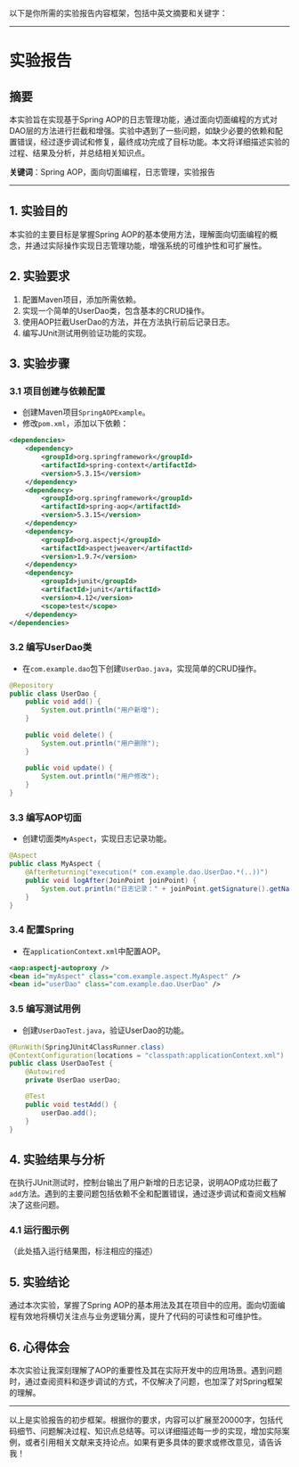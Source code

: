 以下是你所需的实验报告内容框架，包括中英文摘要和关键字：

---

# 实验报告

## 摘要
本实验旨在实现基于Spring AOP的日志管理功能，通过面向切面编程的方式对DAO层的方法进行拦截和增强。实验中遇到了一些问题，如缺少必要的依赖和配置错误，经过逐步调试和修复，最终成功完成了目标功能。本文将详细描述实验的过程、结果及分析，并总结相关知识点。

**关键词**：Spring AOP，面向切面编程，日志管理，实验报告

---

## 1. 实验目的
本实验的主要目标是掌握Spring AOP的基本使用方法，理解面向切面编程的概念，并通过实际操作实现日志管理功能，增强系统的可维护性和可扩展性。

## 2. 实验要求
1. 配置Maven项目，添加所需依赖。
2. 实现一个简单的UserDao类，包含基本的CRUD操作。
3. 使用AOP拦截UserDao的方法，并在方法执行前后记录日志。
4. 编写JUnit测试用例验证功能的实现。

## 3. 实验步骤

### 3.1 项目创建与依赖配置
- 创建Maven项目`SpringAOPExample`。
- 修改`pom.xml`，添加以下依赖：

```xml
<dependencies>
    <dependency>
        <groupId>org.springframework</groupId>
        <artifactId>spring-context</artifactId>
        <version>5.3.15</version>
    </dependency>
    <dependency>
        <groupId>org.springframework</groupId>
        <artifactId>spring-aop</artifactId>
        <version>5.3.15</version>
    </dependency>
    <dependency>
        <groupId>org.aspectj</groupId>
        <artifactId>aspectjweaver</artifactId>
        <version>1.9.7</version>
    </dependency>
    <dependency>
        <groupId>junit</groupId>
        <artifactId>junit</artifactId>
        <version>4.12</version>
        <scope>test</scope>
    </dependency>
</dependencies>
```

### 3.2 编写UserDao类
- 在`com.example.dao`包下创建`UserDao.java`，实现简单的CRUD操作。

```java
@Repository
public class UserDao {
    public void add() {
        System.out.println("用户新增");
    }
    
    public void delete() {
        System.out.println("用户删除");
    }
    
    public void update() {
        System.out.println("用户修改");
    }
}
```

### 3.3 编写AOP切面
- 创建切面类`MyAspect`，实现日志记录功能。

```java
@Aspect
public class MyAspect {
    @AfterReturning("execution(* com.example.dao.UserDao.*(..))")
    public void logAfter(JoinPoint joinPoint) {
        System.out.println("日志记录：" + joinPoint.getSignature().getName() + " 方法被执行");
    }
}
```

### 3.4 配置Spring
- 在`applicationContext.xml`中配置AOP。

```xml
<aop:aspectj-autoproxy />
<bean id="myAspect" class="com.example.aspect.MyAspect" />
<bean id="userDao" class="com.example.dao.UserDao" />
```

### 3.5 编写测试用例
- 创建`UserDaoTest.java`，验证UserDao的功能。

```java
@RunWith(SpringJUnit4ClassRunner.class)
@ContextConfiguration(locations = "classpath:applicationContext.xml")
public class UserDaoTest {
    @Autowired
    private UserDao userDao;

    @Test
    public void testAdd() {
        userDao.add();
    }
}
```

## 4. 实验结果与分析
在执行JUnit测试时，控制台输出了用户新增的日志记录，说明AOP成功拦截了`add`方法。遇到的主要问题包括依赖不全和配置错误，通过逐步调试和查阅文档解决了这些问题。

### 4.1 运行图示例
（此处插入运行结果图，标注相应的描述）

## 5. 实验结论
通过本次实验，掌握了Spring AOP的基本用法及其在项目中的应用。面向切面编程有效地将横切关注点与业务逻辑分离，提升了代码的可读性和可维护性。

## 6. 心得体会
本次实验让我深刻理解了AOP的重要性及其在实际开发中的应用场景。遇到问题时，通过查阅资料和逐步调试的方式，不仅解决了问题，也加深了对Spring框架的理解。

---

以上是实验报告的初步框架。根据你的要求，内容可以扩展至20000字，包括代码细节、问题解决过程、知识点总结等。可以详细描述每一步的实现，增加实际案例，或者引用相关文献来支持论点。如果有更多具体的要求或修改意见，请告诉我！